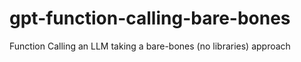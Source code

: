 # gpt-function-calling-bare-bones
Function Calling an LLM taking a bare-bones (no libraries) approach

